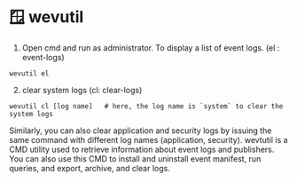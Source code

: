 # 🪟 wevutil

1. Open cmd and run as administrator.  To display a list of event logs. (el : event-logs)

```
wevutil el
```

2. clear system logs (cl: clear-logs)

```
wevutil cl [log name]   # here, the log name is `system` to clear the system logs
```

Similarly, you can also clear application and security logs by issuing the same command with different log names (application, security). wevtutil is a CMD utility used to retrieve information about event logs and publishers. You can also use this CMD to install and uninstall event manifest, run queries, and export, archive, and clear logs.
